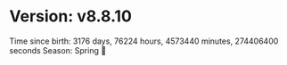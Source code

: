 # Version: v8.8.10
Time since birth: 3176 days, 76224 hours, 4573440 minutes, 274406400 seconds
Season: Spring 🌸
